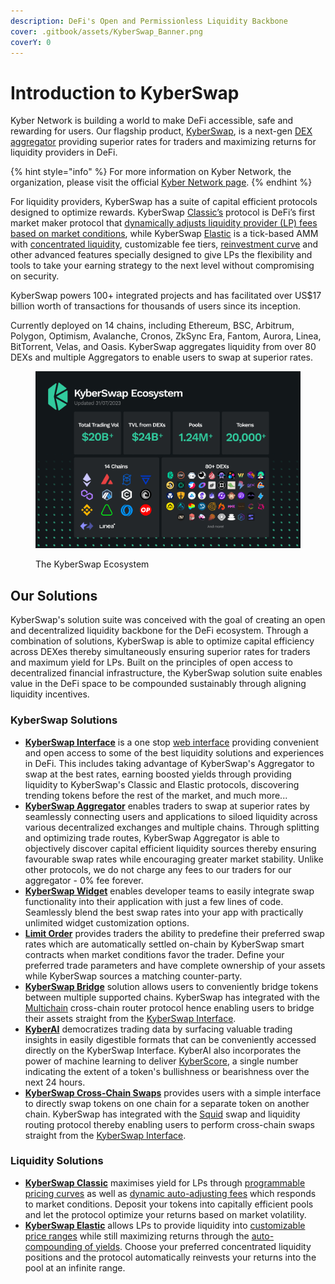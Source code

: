 ```yaml
---
description: DeFi's Open and Permissionless Liquidity Backbone
cover: .gitbook/assets/KyberSwap_Banner.png
coverY: 0
---
```


# Introduction to KyberSwap

Kyber Network is building a world to make DeFi accessible, safe and rewarding for users. Our flagship product, [KyberSwap](http://www.kyberswap.com), is a next-gen [DEX aggregator](getting-started/foundational-topics/decentralized-finance/dex-aggregator.md) providing superior rates for traders and maximizing returns for liquidity providers in DeFi.&#x20;

{% hint style="info" %}
For more information on Kyber Network, the organization, please visit the official [Kyber Network page](https://kyber.network/).&#x20;
{% endhint %}

For liquidity providers, KyberSwap has a suite of capital efficient protocols designed to optimize rewards. KyberSwap [Classic’s](liquidity-solutions/kyberswap-classic/) protocol is DeFi’s first market maker protocol that [dynamically adjusts liquidity provider (LP) fees based on market conditions](liquidity-solutions/kyberswap-classic/concepts/flexible-fee-adjustment.md), while KyberSwap [Elastic](liquidity-solutions/kyberswap-elastic/) is a tick-based AMM with [concentrated liquidity](liquidity-solutions/kyberswap-elastic/concepts/concentrated-liquidity.md), customizable fee tiers, [reinvestment curve](liquidity-solutions/kyberswap-elastic/concepts/reinvestment-curve.md) and other advanced features specially designed to give LPs the flexibility and tools to take your earning strategy to the next level without compromising on security.

KyberSwap powers 100+ integrated projects and has facilitated over US$17 billion worth of transactions for thousands of users since its inception.

Currently deployed on 14 chains, including Ethereum, BSC, Arbitrum, Polygon, Optimism, Avalanche, Cronos, ZkSync Era, Fantom, Aurora, Linea, BitTorrent, Velas, and Oasis. KyberSwap aggregates liquidity from over 80 DEXs and multiple Aggregators to enable users to swap at superior rates.

<figure><img src=".gitbook/assets/KyberSwap_EcosystemStats_310723.png" alt=""><figcaption><p>The KyberSwap Ecosystem</p></figcaption></figure>

## Our Solutions

KyberSwap's solution suite was conceived with the goal of creating an open and decentralized liquidity backbone for the DeFi ecosystem. Through a combination of solutions, KyberSwap is able to optimize capital efficiency across DEXes thereby simultaneously ensuring superior rates for traders and maximum yield for LPs. Built on the principles of open access to decentralized financial infrastructure, the KyberSwap solution suite enables value in the DeFi space to be compounded sustainably through aligning liquidity incentives.

### KyberSwap Solutions

* [**KyberSwap Interface**](kyberswap-solutions/kyberswap-interface/) is a one stop [web interface](https://kyberswap.com/) providing convenient and open access to some of the best liquidity solutions and experiences in DeFi. This includes taking advantage of KyberSwap's Aggregator to swap at the best rates, earning boosted yields through providing liquidity to KyberSwap's Classic and Elastic protocols, discovering trending tokens before the rest of the market, and much more...
* [**KyberSwap Aggregator**](kyberswap-solutions/kyberswap-aggregator/) enables traders to swap at superior rates by seamlessly connecting users and applications to siloed liquidity across various decentralized exchanges and multiple chains. Through splitting and optimizing trade routes, KyberSwap Aggregator is able to objectively discover capital efficient liquidity sources thereby ensuring favourable swap rates while encouraging greater market stability. Unlike other protocols, we do not charge any fees to our traders for our aggregator - 0% fee forever.
* [**KyberSwap Widget**](kyberswap-solutions/kyberswap-widget/) enables developer teams to easily integrate swap functionality into their application with just a few lines of code. Seamlessly blend the best swap rates into your app with practically unlimited widget customization options.
* [**Limit Order**](kyberswap-solutions/limit-order/) provides traders the ability to predefine their preferred swap rates which are automatically settled on-chain by KyberSwap smart contracts when market conditions favor the trader. Define your preferred trade parameters and have complete ownership of your assets while KyberSwap sources a matching counter-party.
* [**KyberSwap Bridge**](kyberswap-solutions/kyberswap-interface/user-guides/bridge-your-assets-across-multiple-chains.md) solution allows users to conveniently bridge tokens between multiple supported chains. KyberSwap has integrated with the [Multichain](broken-reference) cross-chain router protocol hence enabling users to bridge their assets straight from the [KyberSwap Interface](https://kyberswap.com/bridge).
* [**KyberAI**](kyberswap-solutions/kyberai/) democratizes trading data by surfacing valuable trading insights in easily digestible formats that can be conveniently accessed directly on the KyberSwap Interface. KyberAI also incorporates the power of machine learning to deliver [KyberScore](kyberswap-solutions/kyberai/kyberscore.md), a single number indicating the extent of a token's bullishness or bearishness over the next 24 hours.
* [**KyberSwap Cross-Chain Swaps**](kyberswap-solutions/kyberswap-interface/user-guides/swap-between-different-tokens-across-chains.md) provides users with a simple interface to directly swap tokens on one chain for a separate token on another chain. KyberSwap has integrated with the [Squid](https://docs.squidrouter.com/) swap and liquidity routing protocol thereby enabling users to perform cross-chain swaps straight from the [KyberSwap Interface](https://kyberswap.com/cross-chain).

### Liquidity Solutions

* [**KyberSwap Classic**](liquidity-solutions/kyberswap-classic/) maximises yield for LPs through [programmable pricing curves](liquidity-solutions/kyberswap-classic/concepts/dynamic-pricing-curves.md) as well as [dynamic auto-adjusting fees](liquidity-solutions/kyberswap-classic/concepts/flexible-fee-adjustment.md) which responds to market conditions. Deposit your tokens into capitally efficient pools and let the protocol optimize your returns based on market volatility.
* [**KyberSwap Elastic**](liquidity-solutions/kyberswap-elastic/) allows LPs to provide liquidity into [customizable price ranges](liquidity-solutions/kyberswap-elastic/concepts/concentrated-liquidity.md) while still maximizing returns through the [auto-compounding of yields](liquidity-solutions/kyberswap-elastic/concepts/reinvestment-curve.md). Choose your preferred concentrated liquidity positions and the protocol automatically reinvests your returns into the pool at an infinite range.
